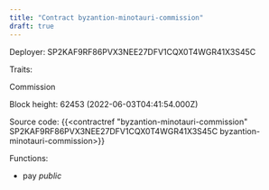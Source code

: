 ```yaml
---
title: "Contract byzantion-minotauri-commission"
draft: true
---
```

Deployer: SP2KAF9RF86PVX3NEE27DFV1CQX0T4WGR41X3S45C

Traits:
 
Commission


Block height: 62453 (2022-06-03T04:41:54.000Z)

Source code: {{<contractref "byzantion-minotauri-commission" SP2KAF9RF86PVX3NEE27DFV1CQX0T4WGR41X3S45C byzantion-minotauri-commission>}}

Functions:

* pay _public_
